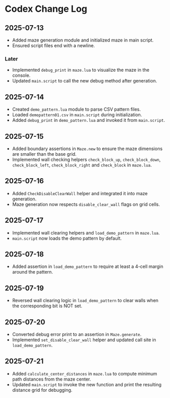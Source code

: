 # Codex Change Log

## 2025-07-13
- Added maze generation module and initialized maze in main script.
- Ensured script files end with a newline.

### Later
- Implemented `debug_print` in `maze.lua` to visualize the maze in the console.
- Updated `main.script` to call the new debug method after generation.

## 2025-07-14
- Created `demo_pattern.lua` module to parse CSV pattern files.
- Loaded `demopattern01.csv` in `main.script` during initialization.
- Added `debug_print` in `demo_pattern.lua` and invoked it from `main.script`.

## 2025-07-15
- Added boundary assertions in `Maze.new` to ensure the maze dimensions are smaller than the base grid.
- Implemented wall checking helpers `check_block_up`, `check_block_down`, `check_block_left`, `check_block_right` and `check_block` in `maze.lua`.

## 2025-07-16
- Added `CheckDisableClearWall` helper and integrated it into maze generation.
- Maze generation now respects `disable_clear_wall` flags on grid cells.

## 2025-07-17
- Implemented wall clearing helpers and `load_demo_pattern` in `maze.lua`.
- `main.script` now loads the demo pattern by default.

## 2025-07-18
- Added assertion in `load_demo_pattern` to require at least a 4-cell margin around the pattern.

## 2025-07-19
- Reversed wall clearing logic in `load_demo_pattern` to clear walls when the corresponding bit is NOT set.

## 2025-07-20
- Converted debug error print to an assertion in `Maze.generate`.
- Implemented `set_disable_clear_wall` helper and updated call site in `load_demo_pattern`.

## 2025-07-21
- Added `calculate_center_distances` in `maze.lua` to compute minimum path
  distances from the maze center.
- Updated `main.script` to invoke the new function and print the resulting
  distance grid for debugging.
